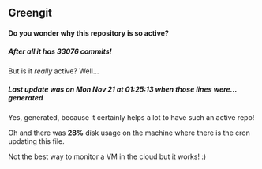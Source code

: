 ## Greengit

#### Do you wonder why this repository is so active?

##### After all it has 33076 commits!

But is it *really* active? Well...

##### Last update was on Mon Nov 21 at 01:25:13 when those lines were... generated

Yes, generated, because it certainly helps a lot to have such an active repo!

Oh and there was **28%** disk usage on the machine
where there is the cron updating this file.

Not the best way to monitor a VM in the cloud but it works! :)
